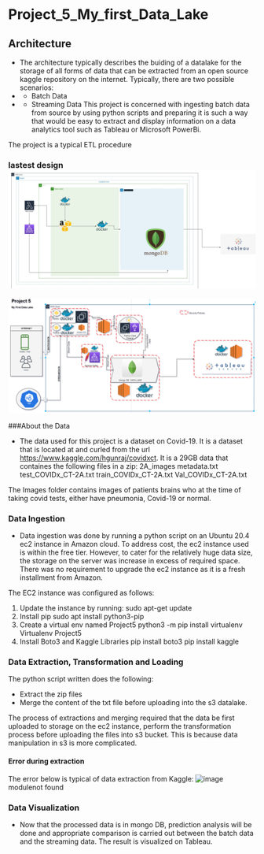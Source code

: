 # Project_5_My_first_Data_Lake
## Architecture

* The architecture typically describes the buiding of a datalake for the storage of all forms of data that can be extracted from an open source kaggle repository on the internet. Typically, there are two possible scenarios:
* - Batch Data
* - Streaming Data
 This project is concerned with ingesting batch data from source by using python scripts and preparing it is such a way that would be easy to extract and display information on a data analytics tool such as Tableau or Microsoft PowerBi.

The project is a typical ETL procedure


### lastest design ![Architecture](/pylab.jpg)
![Architecture](/datalake.png)

###About the Data
* The data used for this project is a dataset on Covid-19. It is a dataset that is located at and curled from the url https://www.kaggle.com/hgunraj/covidxct. It is a 29GB data that containes the following files in a zip:
2A_images
metadata.txt
test_COVIDx_CT-2A.txt
train_COVIDx_CT-2A.txt
Val_COVIDx_CT-2A.txt

The Images folder contains images of patients brains who at the time of taking covid tests, either have pneumonia, Covid-19 or normal.

### Data Ingestion
* Data ingestion was done by running a python script on an Ubuntu 20.4 ec2 instance in Amazon cloud. To address cost, the ec2 instance used is within the free tier. However, to cater for the relatively huge data size, the storage on the server was increase in excess of required space. There was no requirement to upgrade the ec2 instance as it is a fresh installment from Amazon. 

The EC2 instance was configured as follows:
1. Update the instance by running:
   sudo apt-get update
2. Install pip
   sudo apt install python3-pip
3. Create a virtual env named Project5
   python3 -m pip install virtualenv
   Virtualenv Project5
4. Install Boto3 and Kaggle Libraries
   pip install boto3
   pip install kaggle
    

### Data Extraction, Transformation and Loading
The python script written does the following:
* Extract the zip files
* Merge the content of the txt file before uploading into the s3 datalake. 
 
The process of extractions and merging required that the data be first uploaded to storage on the ec2 instance, perform the transformation process before uploading the files into s3 bucket. This is because data manipulation in s3 is more complicated.
 
#### Error during extraction
The error below is typical of data extraction from Kaggle:
![image](https://user-images.githubusercontent.com/67946241/110030182-b0ed1c00-7d35-11eb-9db7-d2381c78886f.png)
modulenot found
     

### Data Visualization
 * Now that the processed data is in mongo DB, prediction analysis will be done and appropriate comparison is carried out between the batch data and the streaming data. The        result is visualized on Tableau.
 
